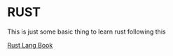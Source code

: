 # RUST

This is just some basic thing to learn rust following this

[Rust Lang Book](https://doc.rust-lang.org/1.3.0/book/getting-started.html)